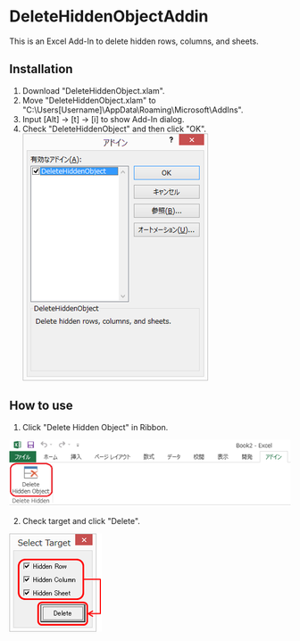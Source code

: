 # DeleteHiddenObjectAddin
This is an Excel Add-In to delete hidden rows, columns, and sheets.

## Installation
1. Download "DeleteHiddenObject.xlam".
2. Move "DeleteHiddenObject.xlam" to "C:\Users\[Username]\AppData\Roaming\Microsoft\AddIns".
3. Input [Alt] -> [t] -> [i] to show Add-In dialog.
4. Check "DeleteHiddenObject" and then click "OK".  
 ![add-in dialog](https://github.com/minoru-nagasawa/DeleteHiddenObjectAddin/blob/master/add-in.png)

## How to use
1. Click "Delete Hidden Object" in Ribbon.  

 ![click draw](https://github.com/minoru-nagasawa/DeleteHiddenObjectAddin/blob/master/click.png)  

2. Check target and click "Delete".

 ![borders drawn](https://github.com/minoru-nagasawa/DeleteHiddenObjectAddin/blob/master/select.png)  
